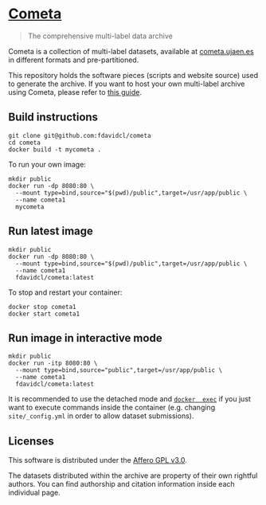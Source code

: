 # [Cometa](https://cometa.ujaen.es)

> The comprehensive multi-label data archive

Cometa is a collection of multi-label datasets, available at [cometa.ujaen.es](https://cometa.ujaen.es) in different 
formats and pre-partitioned.

This repository holds the software pieces (scripts and website source) used to generate the archive. If you 
want to host your own multi-label archive using Cometa, please refer to [this guide](https://cometa.ujaen.es/self-host).

## Build instructions

```
git clone git@github.com:fdavidcl/cometa
cd cometa
docker build -t mycometa .
```

To run your own image:

```
mkdir public
docker run -dp 8080:80 \
  --mount type=bind,source="$(pwd)/public",target=/usr/app/public \
  --name cometa1 
  mycometa
```

## Run latest image

```
mkdir public
docker run -dp 8080:80 \
  --mount type=bind,source="$(pwd)/public",target=/usr/app/public \
  --name cometa1 
  fdavidcl/cometa:latest
```

To stop and restart your container:

```
docker stop cometa1
docker start cometa1
```

## Run image in interactive mode

```
mkdir public
docker run -itp 8080:80 \
  --mount type=bind,source="public",target=/usr/app/public \
  --name cometa1 
  fdavidcl/cometa:latest
```

It is recommended to use the detached mode and [`docker 
exec`](https://docs.docker.com/engine/reference/commandline/exec/) if you just want to execute 
commands inside the container (e.g. changing `site/_config.yml` in order to allow dataset 
submissions).

## Licenses

This software is distributed under the [Affero GPL v3.0](https://github.com/fdavidcl/cometa/blob/master/LICENSE).

The datasets distributed within the archive are property of their own rightful authors. You can find 
authorship and citation information inside each individual page.
